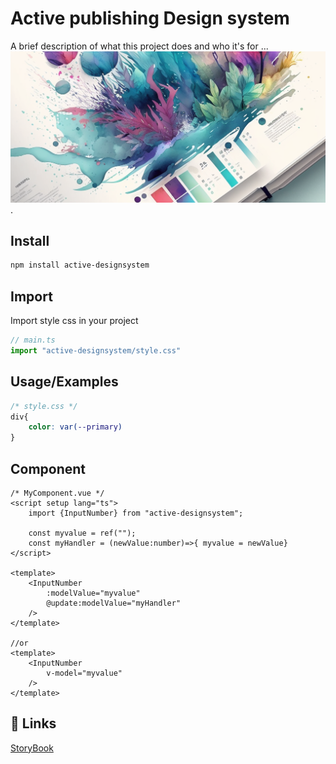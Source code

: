 
# Active publishing Design system

A brief description of what this project does and who it's for
...
![Banner](./illustration-banner.png "Titre de l'image" ).

## Install

```bash
npm install active-designsystem
```

## Import

Import style css in your project

```ts
// main.ts
import "active-designsystem/style.css"
```

## Usage/Examples

```css
/* style.css */
div{
    color: var(--primary)
}
```

## Component

```vue
/* MyComponent.vue */
<script setup lang="ts">
    import {InputNumber} from "active-designsystem";

    const myvalue = ref("");
    const myHandler = (newValue:number)=>{ myvalue = newValue}
</script>

<template>
    <InputNumber
        :modelValue="myvalue"
        @update:modelValue="myHandler"
    />
</template>

//or
<template>
    <InputNumber
        v-model="myvalue"
    />
</template>

```

## 🔗 Links

[StoryBook](https://julienvital.github.io/active-designSystem)
